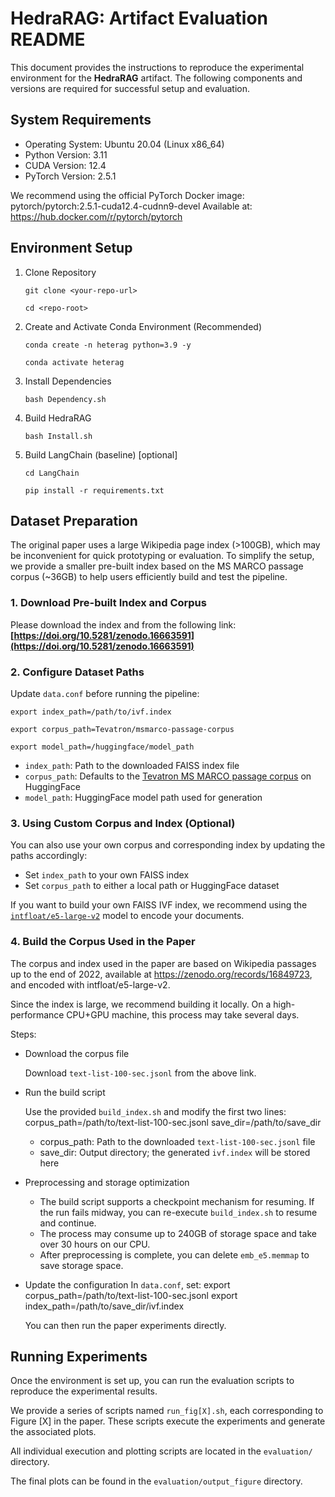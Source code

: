 # HedraRAG: Artifact Evaluation README

This document provides the instructions to reproduce the experimental environment for the **HedraRAG** artifact. The following components and versions are required for successful setup and evaluation.

## System Requirements

- Operating System: Ubuntu 20.04 (Linux x86_64)
- Python Version: 3.11
- CUDA Version: 12.4
- PyTorch Version: 2.5.1

We recommend using the official PyTorch Docker image: pytorch/pytorch:2.5.1-cuda12.4-cudnn9-devel
Available at: https://hub.docker.com/r/pytorch/pytorch

## Environment Setup

1. Clone Repository

   ```git clone <your-repo-url>```

   ```cd <repo-root>```

2. Create and Activate Conda Environment (Recommended)

   ```conda create -n heterag python=3.9 -y```

   ```conda activate heterag```

3. Install Dependencies

   ```bash Dependency.sh```

6. Build HedraRAG

   ```bash Install.sh```

7. Build LangChain (baseline) [optional]

   ```cd LangChain```

   ```pip install -r requirements.txt```

## Dataset Preparation

The original paper uses a large Wikipedia page index (>100GB), which may be inconvenient for quick prototyping or evaluation. To simplify the setup, we provide a smaller pre-built index based on the MS MARCO passage corpus (~36GB) to help users efficiently build and test the pipeline.

### 1. Download Pre-built Index and Corpus

Please download the index and from the following link: **[https://doi.org/10.5281/zenodo.16663591](https://doi.org/10.5281/zenodo.16663591)**

### 2. Configure Dataset Paths

Update `data.conf` before running the pipeline:

```
export index_path=/path/to/ivf.index

export corpus_path=Tevatron/msmarco-passage-corpus

export model_path=/huggingface/model_path
```

- `index_path`: Path to the downloaded FAISS index file
- `corpus_path`: Defaults to the [Tevatron MS MARCO passage corpus](https://huggingface.co/datasets/Tevatron/msmarco-passage-corpus) on HuggingFace
- `model_path`: HuggingFace model path used for generation

### 3. Using Custom Corpus and Index (Optional)

You can also use your own corpus and corresponding index by updating the paths accordingly:

- Set `index_path` to your own FAISS index
- Set `corpus_path` to either a local path or HuggingFace dataset

If you want to build your own FAISS IVF index, we recommend using the [`intfloat/e5-large-v2`](https://huggingface.co/intfloat/e5-large-v2) model to encode your documents.

### 4. Build the Corpus Used in the Paper

The corpus and index used in the paper are based on Wikipedia passages up to the end of 2022, available at https://zenodo.org/records/16849723, and encoded with intfloat/e5-large-v2.

Since the index is large, we recommend building it locally. On a high-performance CPU+GPU machine, this process may take several days.

Steps:

- Download the corpus file

   Download `text-list-100-sec.jsonl` from the above link.

- Run the build script

   Use the provided `build_index.sh` and modify the first two lines:
   corpus_path=/path/to/text-list-100-sec.jsonl
   save_dir=/path/to/save_dir

   - corpus_path: Path to the downloaded `text-list-100-sec.jsonl` file
   - save_dir: Output directory; the generated `ivf.index` will be stored here

- Preprocessing and storage optimization
   - The build script supports a checkpoint mechanism for resuming. If the run fails midway, you can re-execute `build_index.sh` to resume and continue.
   - The process may consume up to 240GB of storage space and take over 30 hours on our CPU.
   - After preprocessing is complete, you can delete `emb_e5.memmap` to save storage space.

- Update the configuration
   In `data.conf`, set:
   export corpus_path=/path/to/text-list-100-sec.jsonl
   export index_path=/path/to/save_dir/ivf.index

   You can then run the paper experiments directly.

## Running Experiments

Once the environment is set up, you can run the evaluation scripts to reproduce the experimental results.

We provide a series of scripts named `run_fig[X].sh`, each corresponding to Figure [X] in the paper. These scripts execute the experiments and generate the associated plots.

All individual execution and plotting scripts are located in the `evaluation/` directory.

The final plots can be found in the `evaluation/output_figure` directory.
